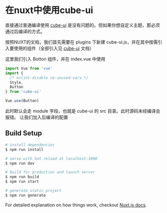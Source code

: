 # 在nuxt中使用cube-ui
直接通过普通编译使用 [cube-ui](https://didi.github.io/cube-ui/#/zh-CN/docs/quick-start) 是没有问题的。但如果你想自定义主题，那必须通过后编译的方式。

按照NUXT的文档，我们首先需要在 plugins 下新建 cube-ui.js，并在其中按需引入要使用的组件（全部引入见 [cube-ui](https://didi.github.io/cube-ui/#/zh-CN/docs/quick-start) 文档）

这里我们引入 Botton 组件，并在 index.vue 中使用
```javascript
import Vue from 'vue'
import {
  /* eslint-disable no-unused-vars */
  Style,
  Button
} from 'cube-ui'

Vue.use(Button)
```
此时默认会走 module 字段，也就是 cube-ui 的 src 目录。此时源码未经编译会报错。
让我们加入后编译的配置


## Build Setup

``` bash
# install dependencies
$ npm run install

# serve with hot reload at localhost:3000
$ npm run dev

# build for production and launch server
$ npm run build
$ npm run start

# generate static project
$ npm run generate
```

For detailed explanation on how things work, checkout [Nuxt.js docs](https://nuxtjs.org).
